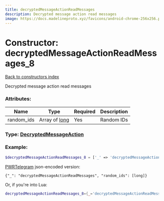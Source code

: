 ```yaml
---
title: decryptedMessageActionReadMessages
description: Decrypted message action read messages
image: https://docs.madelineproto.xyz/favicons/android-chrome-256x256.png
---
```

# Constructor: decryptedMessageActionReadMessages\_8  
[Back to constructors index](index.md)



Decrypted message action read messages

### Attributes:

| Name     |    Type       | Required | Description |
|----------|---------------|----------|-------------|
|random\_ids|Array of [long](../types/long.md) | Yes|Random IDs|



### Type: [DecryptedMessageAction](../types/DecryptedMessageAction.md)


### Example:

```php
$decryptedMessageActionReadMessages_8 = ['_' => 'decryptedMessageActionReadMessages', 'random_ids' => [long, long]];
```  

[PWRTelegram](https://pwrtelegram.xyz) json-encoded version:

```
{"_": "decryptedMessageActionReadMessages", "random_ids": [long]}
```


Or, if you're into Lua:

```lua
decryptedMessageActionReadMessages_8={_='decryptedMessageActionReadMessages', random_ids={long}}

```


